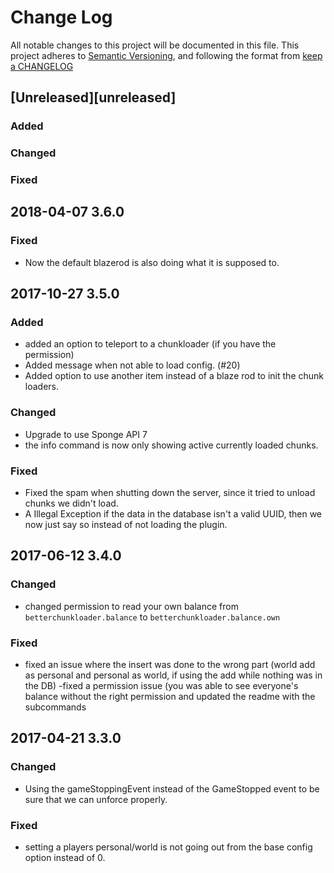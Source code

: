 # Change Log
All notable changes to this project will be documented in this file.
This project adheres to [Semantic Versioning](http://semver.org/ ), and following the format from [keep a CHANGELOG](http://keepachangelog.com/ )

## [Unreleased][unreleased]
### Added

### Changed

### Fixed

## 2018-04-07 3.6.0
### Fixed
 - Now the default blazerod is also doing what it is supposed to.

## 2017-10-27 3.5.0
### Added
 - added an option to teleport to a chunkloader (if you have the permission)
 - Added message when not able to load config. (#20)
 - Added option to use another item instead of a blaze rod to init the chunk loaders.

### Changed
 -  Upgrade to use Sponge API 7
 -  the info command is now only showing active currently loaded chunks.

### Fixed
 - Fixed the spam when shutting down the server, since it tried to unload chunks we didn't load.
 - A Illegal Exception if the data in the database isn't a valid UUID, then we now just say so instead of not loading the plugin.


## 2017-06-12 3.4.0
### Changed
 - changed permission to read your own balance from `betterchunkloader.balance` to `betterchunkloader.balance.own`

### Fixed
 - fixed an issue where the insert was done to the wrong part (world add as personal and personal as world, if using the add while nothing was in the DB)
-fixed a permission issue (you was able to see everyone's balance without the right permission and updated the readme with the subcommands




## 2017-04-21 3.3.0
### Changed
 - Using the gameStoppingEvent instead of the GameStopped event to be sure that we can unforce properly.
 
### Fixed
- setting a players personal/world is not going out from the base config option instead of 0.
